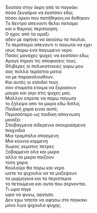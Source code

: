 Έκατσα στην άκρη από το παγκάκι \
πόσα ζευγάρια να έκατσαν εδώ;\
πόσοι όρκοι που πατήθηκαν,να δοθηκαν\
Το δεντρο απεναντι θελει ποτισμα\
και ο θαμνος περιποιηση.\
Ο ηχος από τα αμαξι\
αδεν με αφήνει να ακούσω τα πουλια.\
Το περιπτερο απεναντι τι παγωτα να εχει\
ισως παρω ενα παγωμενο νερο.\
Ποσες μοναχες ψυχες να εκατσαν εδω;\
Αραγε πηραν τις αποφασεις τους.\
Θλιβερες οι πολυκατοικιες γυρω μου\
σας πολλά τεράστια ματια\
να με παρακολουθουν.\
Και αυτές οι είσοδοί τους\
σαν στοματα ετοιμα να ξερασουν\
μαυρο και γκρι στις ψυχες μας.\
Μαλλον επρεπε να παρω παγωτο\
το ζηλεψα απο τα μικρα εδω διπλα,\
Παιδική χαρά ειναι αυτό;\
Περισσότερο ως παιδικη απογνωση\
μοιαζει\
Στοιβαγμενα σιδερενια σκουριασμενα\
παιχνιδια\
Μια τραμπαλα σπασμενη\
Μια κουνια κομμενη\
Χωρος γεματος πετρες\
Ξεβαμμενα ολα και μικρα\
αλλα τα μικρα παιζουν\
τοση χαρα.\
Κουλούρι θα παρω και νερο\
ωστε τα ψιχουλα να τα μαζεψουν\
τα μυρμηγκια και τα περιστερια\
τα πετουμενα και αυτα που σερνονται.\
Τι ωρα πηγε\
ωρα να φυγω, αργησα.\
Δεν εχω τιποτα να αφησω στο παγκακι\
μόνο λιγα ψιχουλα ψυχης.
